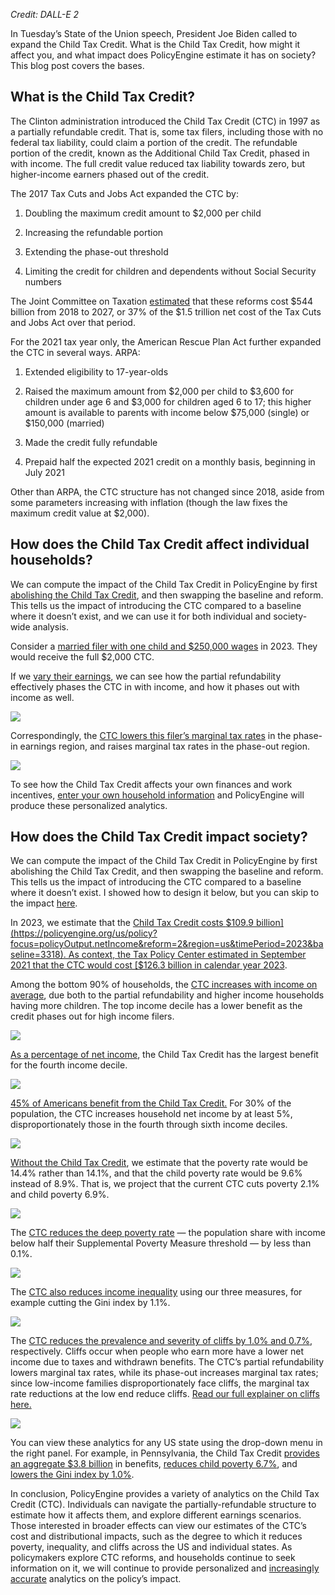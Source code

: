 _Credit: DALL-E 2_

In Tuesday’s State of the Union speech, President Joe Biden called to expand the Child Tax Credit. What is the Child Tax Credit, how might it affect you, and what impact does PolicyEngine estimate it has on society? This blog post covers the bases.

## What is the Child Tax Credit?

The Clinton administration introduced the Child Tax Credit (CTC) in 1997 as a partially refundable credit. That is, some tax filers, including those with no federal tax liability, could claim a portion of the credit. The refundable portion of the credit, known as the Additional Child Tax Credit, phased in with income. The full credit value reduced tax liability towards zero, but higher-income earners phased out of the credit.

The 2017 Tax Cuts and Jobs Act expanded the CTC by:

1. Doubling the maximum credit amount to $2,000 per child

1. Increasing the refundable portion

1. Extending the phase-out threshold

1. Limiting the credit for children and dependents without Social Security numbers

The Joint Committee on Taxation [estimated](https://www.jct.gov/publications/2017/jcx-67-17/) that these reforms cost $544 billion from 2018 to 2027, or 37% of the $1.5 trillion net cost of the Tax Cuts and Jobs Act over that period.

For the 2021 tax year only, the American Rescue Plan Act further expanded the CTC in several ways. ARPA:

1. Extended eligibility to 17-year-olds

1. Raised the maximum amount from $2,000 per child to $3,600 for children under age 6 and $3,000 for children aged 6 to 17; this higher amount is available to parents with income below $75,000 (single) or $150,000 (married)

1. Made the credit fully refundable

1. Prepaid half the expected 2021 credit on a monthly basis, beginning in July 2021

Other than ARPA, the CTC structure has not changed since 2018, aside from some parameters increasing with inflation (though the law fixes the maximum credit value at $2,000).

## How does the Child Tax Credit affect individual households?

We can compute the impact of the Child Tax Credit in PolicyEngine by first [abolishing the Child Tax Credit](https://policyengine.org/us/policy?focus=gov.abolitions.ctc&reform=3318&region=us&timePeriod=2023&baseline=3318), and then swapping the baseline and reform. This tells us the impact of introducing the CTC compared to a baseline where it doesn’t exist, and we can use it for both individual and society-wide analysis.

Consider a [married filer with one child and $250,000 wages](https://policyengine.org/us/household?focus=householdOutput.netIncome&reform=2&region=us&timePeriod=2023&baseline=3318&household=2962) in 2023. They would receive the full $2,000 CTC.

If we [vary their earnings](https://policyengine.org/us/household?focus=householdOutput.earnings&reform=2&region=us&timePeriod=2023&baseline=3318&household=2962), we can see how the partial refundability effectively phases the CTC in with income, and how it phases out with income as well.

![](https://cdn-images-1.medium.com/max/2836/0*KLgJ76doY6WE95Lt)

Correspondingly, the [CTC lowers this filer’s marginal tax rates](https://policyengine.org/us/household?focus=householdOutput.mtr&reform=2&region=us&timePeriod=2023&baseline=3318&household=2962) in the phase-in earnings region, and raises marginal tax rates in the phase-out region.

![](https://cdn-images-1.medium.com/max/3200/0*MYcUq_rSgMsHu1o9)

To see how the Child Tax Credit affects your own finances and work incentives, [enter your own household information](https://policyengine.org/us/household?focus=intro&region=us&timePeriod=2023&baseline=3318&reform=2) and PolicyEngine will produce these personalized analytics.

## How does the Child Tax Credit impact society?

We can compute the impact of the Child Tax Credit in PolicyEngine by first abolishing the Child Tax Credit, and then swapping the baseline and reform. This tells us the impact of introducing the CTC compared to a baseline where it doesn’t exist. I showed how to design it below, but you can skip to the impact [here](http://localhost:3000/us/policy?focus=policyOutput.netIncome&reform=2&region=us&timePeriod=2023&baseline=3318).

In 2023, we estimate that the [Child Tax Credit costs $109.9 billion](https://policyengine.org/us/policy?focus=policyOutput.netIncome&reform=2&region=us&timePeriod=2023&baseline=3318). As context, the Tax Policy Center estimated in September 2021 that the CTC would cost [$126.3 billion in calendar year 2023](https://www.taxpolicycenter.org/model-estimates/tax-benefits-child-tax-credit-september-2021/t21-0223-tax-expenditure-child-tax).

Among the bottom 90% of households, the [CTC increases with income on average](https://policyengine.org/us/policy?focus=policyOutput.decileAverageImpact&reform=2&region=us&timePeriod=2023&baseline=3318&household=2962), due both to the partial refundability and higher income households having more children. The top income decile has a lower benefit as the credit phases out for high income filers.

![](https://cdn-images-1.medium.com/max/3200/0*EOZKSyWudaW5avqG)

[As a percentage of net income](https://policyengine.org/us/policy?focus=policyOutput.decileRelativeImpact&reform=2&region=us&timePeriod=2023&baseline=3318&household=2962), the Child Tax Credit has the largest benefit for the fourth income decile.

![](https://cdn-images-1.medium.com/max/3200/0*0zeQPrJ9p_mki-gM)

[45% of Americans benefit from the Child Tax Credit.](https://policyengine.org/us/policy?focus=policyOutput.intraDecileImpact&reform=2&region=us&timePeriod=2023&baseline=3318&household=2962) For 30% of the population, the CTC increases household net income by at least 5%, disproportionately those in the fourth through sixth income deciles.

![](https://cdn-images-1.medium.com/max/3200/0*wEG9Brxqq8ITG327)

[Without the Child Tax Credit](https://policyengine.org/us/policy?focus=policyOutput.povertyImpact&reform=2&region=us&timePeriod=2023&baseline=3318&household=2962), we estimate that the poverty rate would be 14.4% rather than 14.1%, and that the child poverty rate would be 9.6% instead of 8.9%. That is, we project that the current CTC cuts poverty 2.1% and child poverty 6.9%.

![](https://cdn-images-1.medium.com/max/3200/0*WWSTQpJ4f_zu8eMh)

The [CTC reduces the deep poverty rate](https://policyengine.org/us/policy?focus=policyOutput.deepPovertyImpact&reform=2&region=us&timePeriod=2023&baseline=3318&household=2962) — the population share with income below half their Supplemental Poverty Measure threshold — by less than 0.1%.

![](https://cdn-images-1.medium.com/max/3200/0*IW-FLe4tzpb46cbn)

The [CTC also reduces income inequality](https://policyengine.org/us/policy?focus=policyOutput.inequalityImpact&reform=2&region=us&timePeriod=2023&baseline=3318&household=2962) using our three measures, for example cutting the Gini index by 1.1%.

![](https://cdn-images-1.medium.com/max/3200/0*6H6JJlR5ouBqY3-c)

The [CTC reduces the prevalence and severity of cliffs by 1.0% and 0.7%](https://policyengine.org/us/policy?focus=policyOutput.cliffImpact&reform=2&region=us&timePeriod=2023&baseline=3318&household=2962), respectively. Cliffs occur when people who earn more have a lower net income due to taxes and withdrawn benefits. The CTC’s partial refundability lowers marginal tax rates, while its phase-out increases marginal tax rates; since low-income families disproportionately face cliffs, the marginal tax rate reductions at the low end reduce cliffs. [Read our full explainer on cliffs here.](https://policyengine.org/us/blog/how-would-reforms-affect-cliffs-c390fffcfdf7)

![](https://cdn-images-1.medium.com/max/3200/0*dfD9j_Hng5cTIAQH)

You can view these analytics for any US state using the drop-down menu in the right panel. For example, in Pennsylvania, the Child Tax Credit [provides an aggregate $3.8 billion](https://policyengine.org/us/policy?focus=policyOutput.netIncome&reform=2&region=pa&timePeriod=2023&baseline=3318) in benefits, [reduces child poverty 6.7%](https://policyengine.org/us/policy?focus=policyOutput.povertyImpact&reform=2&region=pa&timePeriod=2023&baseline=3318), and [lowers the Gini index by 1.0%](https://policyengine.org/us/policy?focus=policyOutput.inequalityImpact&reform=2&region=pa&timePeriod=2023&baseline=3318).

In conclusion, PolicyEngine provides a variety of analytics on the Child Tax Credit (CTC). Individuals can navigate the partially-refundable structure to estimate how it affects them, and explore different earnings scenarios. Those interested in broader effects can view our estimates of the CTC’s cost and distributional impacts, such as the degree to which it reduces poverty, inequality, and cliffs across the US and individual states. As policymakers explore CTC reforms, and households continue to seek information on it, we will continue to provide personalized and [increasingly accurate](https://policyengine.org/us/blog/2022-12-28-enhancing-the-current-population-survey-for-policy-analysis) analytics on the policy’s impact.
